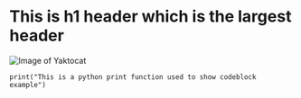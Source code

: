 # This is h1 header which is the largest header
![Image of Yaktocat](https://octodex.github.com/images/yaktocat.png)

```
print("This is a python print function used to show codeblock example")
```
